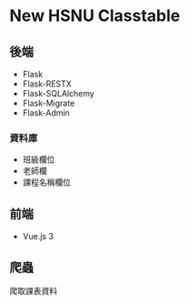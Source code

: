 # New HSNU Classtable
## 後端
- Flask
- Flask-RESTX
- Flask-SQLAlchemy
- Flask-Migrate
- Flask-Admin

### 資料庫
- 班級欄位 
- 老師欄
- 課程名稱欄位


## 前端
- Vue.js 3

## 爬蟲
爬取課表資料

